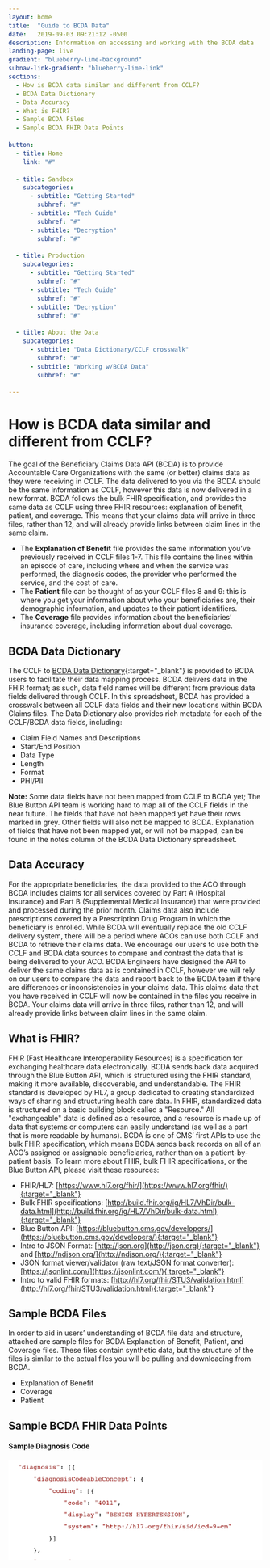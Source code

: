 ```yaml
---
layout: home
title:  "Guide to BCDA Data"
date:   2019-09-03 09:21:12 -0500
description: Information on accessing and working with the BCDA data
landing-page: live
gradient: "blueberry-lime-background"
subnav-link-gradient: "blueberry-lime-link"
sections:
  - How is BCDA data similar and different from CCLF?
  - BCDA Data Dictionary
  - Data Accuracy
  - What is FHIR?
  - Sample BCDA Files
  - Sample BCDA FHIR Data Points

button:
  - title: Home
    link: "#"

  - title: Sandbox
    subcategories:
      - subtitle: "Getting Started"
        subhref: "#"
      - subtitle: "Tech Guide"
        subhref: "#"
      - subtitle: "Decryption"
        subhref: "#"

  - title: Production
    subcategories:
      - subtitle: "Getting Started"
        subhref: "#"
      - subtitle: "Tech Guide"
        subhref: "#"
      - subtitle: "Decryption"
        subhref: "#"

  - title: About the Data
    subcategories:
      - subtitle: "Data Dictionary/CCLF crosswalk"
        subhref: "#"
      - subtitle: "Working w/BCDA Data"
        subhref: "#"

---
```


# How is BCDA data similar and different from CCLF?

The goal of the Beneficiary Claims Data API (BCDA) is to provide Accountable Care Organizations with the same (or better) claims data as they were receiving in CCLF. The data delivered to you via the BCDA should be the same information as CCLF, however this data is now delivered in a new format. BCDA follows the bulk FHIR specification, and provides the same data as CCLF using three FHIR resources: explanation of benefit, patient, and coverage. This means that your claims data will arrive in three files, rather than 12, and will already provide links between claim lines in the same claim.

* The **Explanation of Benefit** file provides the same information you’ve previously received in CCLF files 1-7. This file contains the lines within an episode of care, including where and when the service was performed, the diagnosis codes, the provider who performed the service, and the cost of care.
* The **Patient** file can be thought of as your CCLF files 8 and 9: this is where you get your information about who your beneficiaries are, their demographic information, and updates to their patient identifiers.
* The **Coverage** file provides information about the beneficiaries’ insurance coverage, including information about dual coverage.

## BCDA Data Dictionary
The CCLF to [BCDA Data Dictionary](){:target="_blank"} is provided to BCDA users to facilitate their data mapping process. BCDA delivers data in the FHIR format; as such, data field names will be different from previous data fields delivered through CCLF. In this spreadsheet, BCDA has provided a crosswalk between all CCLF data fields and their new locations within BCDA Claims files. The Data Dictionary also provides rich metadata for each of the CCLF/BCDA data fields, including:
* Claim Field Names and Descriptions
* Start/End Position
* Data Type
* Length
* Format
* PHI/PII

**Note:** Some data fields have not been mapped from CCLF to BCDA yet; The Blue Button API team is working hard to map all of the CCLF fields in the near future. The fields that have not been mapped yet have their rows marked in grey. Other fields will also not be mapped to BCDA. Explanation of fields that have not been mapped yet, or will not be mapped, can be found in the notes column of the BCDA Data Dictionary spreadsheet.

## Data Accuracy
For the appropriate beneficiaries, the data provided to the ACO through BCDA includes claims for all services covered by Part A (Hospital Insurance) and Part B (Supplemental Medical Insurance) that were provided and processed during the prior month. Claims data also include prescriptions covered by a Prescription Drug Program in which the beneficiary is enrolled. While BCDA will eventually replace the old CCLF delivery system, there will be a period where ACOs can use both CCLF and BCDA to retrieve their claims data. We encourage our users to use both the CCLF and BCDA data sources to compare and contrast the data that is being delivered to your ACO. BCDA Engineers have designed the API to deliver the same claims data as is contained in CCLF, however we will rely on our users to compare the data and report back to the BCDA team if there are differences or inconsistencies in your claims data. This claims data that you have received in CCLF will now be contained in the files you receive in BCDA. Your claims data will arrive in three files, rather than 12, and will already provide links between claim lines in the same claim.

## What is FHIR?
FHIR (Fast Healthcare Interoperability Resources) is a specification for exchanging healthcare data electronically. BCDA sends back data acquired through the Blue Button API, which is structured using the FHIR standard, making it more available, discoverable, and understandable. The FHIR standard is developed by HL7, a group dedicated to creating standardized ways of sharing and structuring health care data.
In FHIR, standardized data is structured on a basic building block called a "Resource." All "exchangeable" data is defined as a resource, and a resource is made up of data that systems or computers can easily understand (as well as a part that is more readable by humans).
BCDA is one of CMS’ first APIs to use the bulk FHIR specification, which means BCDA sends back records on all of an ACO’s assigned or assignable beneficiaries, rather than on a patient-by-patient basis.
To learn more about FHIR, bulk FHIR specifications, or the Blue Button API, please visit these resources:

* FHIR/HL7: [https://www.hl7.org/fhir/](https://www.hl7.org/fhir/){:target="_blank"}
* Bulk FHIR specifications: [http://build.fhir.org/ig/HL7/VhDir/bulk-data.html](http://build.fhir.org/ig/HL7/VhDir/bulk-data.html){:target="_blank"}
* Blue Button API: [https://bluebutton.cms.gov/developers/](https://bluebutton.cms.gov/developers/){:target="_blank"}
* Intro to JSON Format: [http://json.org](http://json.org){:target="_blank"} and [http://ndjson.org/](http://ndjson.org/){:target="_blank"}
* JSON format viewer/validator (raw text/JSON format converter): [https://jsonlint.com/](https://jsonlint.com/){:target="_blank"}
* Intro to valid FHIR formats: [http://hl7.org/fhir/STU3/validation.html](http://hl7.org/fhir/STU3/validation.html){:target="_blank"}

## Sample BCDA Files
In order to aid in users’ understanding of BCDA file data and structure, attached are sample files for BCDA Explanation of Benefit, Patient, and Coverage files. These files contain synthetic data, but the structure of the files is similar to the actual files you will be pulling and downloading from BCDA.
* Explanation of Benefit
* Coverage
* Patient

## Sample BCDA FHIR Data Points

#### Sample Diagnosis Code
<img src="assets/img/data_guide_01.png" alt="sample diagnosis code" />

<!--
#### Sample Claim Line Charge Amount
<img src="assets/img/data_guide_02.png" alt="sample claim line charge amount" width="500" />
-->